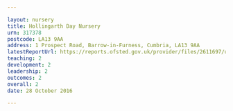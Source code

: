 ```yaml
---

layout: nursery
title: Hollingarth Day Nursery
urn: 317378
postcode: LA13 9AA
address: 1 Prospect Road, Barrow-in-Furness, Cumbria, LA13 9AA
latestReportUrl: https://reports.ofsted.gov.uk/provider/files/2611697/urn/317378.pdf
teaching: 2
development: 2
leadership: 2
outcomes: 2
overall: 2
date: 28 October 2016

---
```


